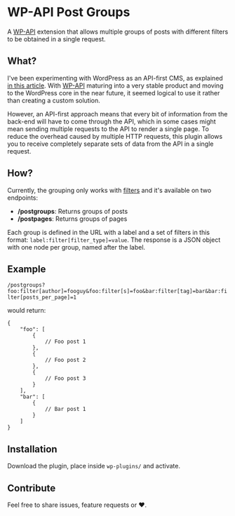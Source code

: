 # WP-API Post Groups

A [WP-API](http://wp-api.org/) extension that allows multiple groups of posts with different filters to be obtained in a single request.

## What?
I've been experimenting with WordPress as an API-first CMS, as explained [in this article](https://css-tricks.com/thoughts-on-an-api-first-wordpress/). With [WP-API](http://wp-api.org/) maturing into a very stable product and moving to the WordPress core in the near future, it seemed logical to use it rather than creating a custom solution.

However, an API-first approach means that every bit of information from the back-end will have to come through the API, which in some cases might mean sending multiple requests to the API to render a single page. To reduce the overhead caused by multiple HTTP requests, this plugin allows you to receive completely separate sets of data from the API in a single request.

## How?
Currently, the grouping only works with [filters](http://wp-api.org/#posts_retrieve-posts_input) and it's available on two endpoints:

- **/postgroups**: Returns groups of posts
- **/postpages**: Returns groups of pages

Each group is defined in the URL with a label and a set of filters in this format: `label:filter[filter_type]=value`. The response is a JSON object with one node per group, named after the label.

## Example

`/postgroups?foo:filter[author]=fooguy&foo:filter[s]=foo&bar:filter[tag]=bar&bar:filter[posts_per_page]=1`

would return:

```
{
	"foo": [
		{
			// Foo post 1
		},
		{
			// Foo post 2
		},
		{
			// Foo post 3
		}
	],
	"bar": [
		{
			// Bar post 1
		}
	]
}
```

## Installation
Download the plugin, place inside `wp-plugins/` and activate.

## Contribute
Feel free to share issues, feature requests or ♥.